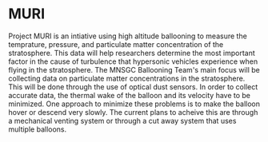 # MURI
Project MURI is an intiative using high altitude ballooning to measure the temprature, pressure, and particulate matter concentration
of the stratosphere. This data will help researchers determine the most important factor in the cause of turbulence that hypersonic 
vehicles experience when flying in the stratosphere. The MNSGC Ballooning Team's main focus will be collecting data on particulate 
matter concentrations in the stratosphere. This will be done through the use of optical dust sensors. In order to collect accurate data,
the thermal wake of the balloon and its velocity have to be minimized. One approach to minimize these problems is to make the balloon hover or
descend very slowly. The current plans to acheive this are through a mechanical venting system or through a cut away system that uses 
multiple balloons.
